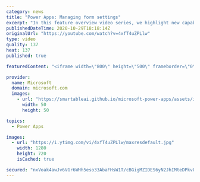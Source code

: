 ```yaml
---
category: news
title: "Power Apps: Managing form settings"
excerpt: "In this feature overview video series, we highlight new capabilities included in the latest update to Microsoft Power Apps.  Improvements to Microsoft Power Apps for managing form settings and events allow users to set various features on a form in the new modern designer.   Get the most out of Power"
publishedDateTime: 2020-10-29T18:18:14Z
originalUrl: "https://youtube.com/watch?v=4xfT4uZPLlw"
type: video
quality: 137
heat: 137
published: true

featuredContent: "<iframe width=\"800\" height=\"500\" frameborder=\"0\" src=\"https://www.youtube.com/embed/4xfT4uZPLlw\" allow=\"accelerometer; autoplay; encrypted-media; gyroscope; picture-in-picture\" allowfullscreen></iframe>"

provider:
  name: Microsoft
  domain: microsoft.com
  images:
    - url: "https://smartableai.github.io/microsoft-power-apps/assets/images/organizations/microsoft.com-50x50.jpg"
      width: 50
      height: 50

topics:
  - Power Apps

images:
  - url: "https://i.ytimg.com/vi/4xfT4uZPLlw/maxresdefault.jpg"
    width: 1280
    height: 720
    isCached: true

secured: "nxVoak4awJv6VGr6WHh5eso33AbaFHsW1T/cBGigMZIDES6yN2JhIMteDPkv8WOBAFcDcMLyPAtBeVsDXumAuFpPM0jH0ZtVqVBgdHmsVMdtAtcFCJDix9kvjIxwh7G5kVcSbOb4qfKEnbjXJCS2fqnf3RAYEyXGpabOk6c6ZBx7S1tB13rQQbbPa+CojjAI1+lP6QiiAsym/b2u8BNmUiJxIkYQIQzH/drSuFHzQFmF+GoTUuNu/1rHtb1pd0QlFd2eCUXEtoEtyqqQBsOYx5OquGHOuuCorwHVTN7zz4fe5wgTFjFpao8bAhJJsxH3Ljtmi2Gss6/od3BRrBxaI/djoamO+5OjN5m8InyuwBXcIaJs0ytzuhs6x5/f9SWLCuVNRrWS4dUBoxqGmDGozF0kQ2OjRDo/g3WilPMob6/b7MTzPXeSeAVQz+zfW23N;6C3CQhaVfIbOcZRIRIX9hg=="
---
```


